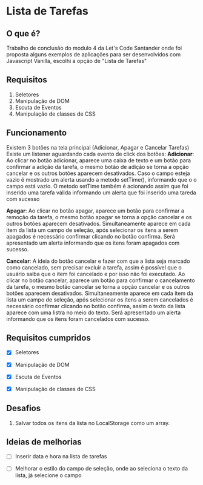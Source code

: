 # Lista de Tarefas

## O que é? 
Trabalho de conclusão do modulo 4 da Let's Code Santander onde foi proposta alguns exemplos de aplicações para ser desenvolvidos com Javascript Vanilla, escolhi a opção de "Lista de Tarefas"

## Requisitos
1. Seletores
2. Manipulação de DOM
3. Escuta de Eventos
4. Manipulação de classes de CSS

## Funcionamento
Existem 3 botões na tela principal (Adicionar, Apagar e Cancelar Tarefas)
Existe um listener aguardando cada evento de click dos botões:
  **Adicionar**: Ao clicar no botão adicionar, aparece uma caixa de texto e um botão para confirmar a adição da tarefa, o mesmo botão de adição se torna a opção cancelar e os outros botões aparecem desativados.
  Caso o campo esteja vazio é mostrado um alerta usando a metodo setTime(), informando que o o campo está vazio.
  O metodo setTime também é acionando assim que foi inserido uma tarefa válida informando um alerta que foi inserido uma tareda com sucesso
  
  **Apagar**: Ao clicar no botão apagar, aparece um botão para confirmar a remoção da tarefa, o mesmo botão apagar se torna a opção cancelar e os outros botões aparecem desativados.
  Simultaneamente aparece em cada item da lista um campo de seleção, após selecionar os itens a serem apagados é necessário confirmar clicando no botão confirma.
  Será apresentado um alerta informando que os itens foram apagados com sucesso.
  
  **Cancelar**: A ideia do botão cancelar e fazer com que a lista seja marcado como cancelado, sem precisar excluir a tarefa, assim é possível que o usuário saiba que o item foi cancelado e por isso não foi executado.
  Ao clicar no botão cancelar, aparece um botão para confirmar o cancelamento da tarefa, o mesmo botão cancelar se torna a opção cancelar e os outros botões aparecem desativados.
  Simultaneamente aparece em cada item da lista um campo de seleção, após selecionar os itens a serem cancelados é necessário confirmar clicando no botão confirma, assim o texto da lista aparece com uma listra no meio do texto.
  Será apresentado um alerta informando que os itens foram cancelados com sucesso.


## Requisitos cumpridos
- [x] Seletores
- [x] Manipulação de DOM
- [x] Escuta de Eventos
- [x] Manipulação de classes de CSS



## Desafios
1. Salvar todos os itens da lista no LocalStorage como um array.


## Ideias de melhorias
- [ ] Inserir data e hora na lista de tarefas
- [ ] Melhorar o estilo do campo de seleção, onde ao seleciona o texto da lista, já selecione o campo


